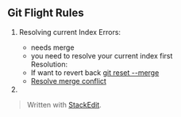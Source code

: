 ## Git Flight Rules ##

 1. Resolving current Index
	 Errors: 
	  - needs merge
	  - you need to resolve your current index first   
    Resolution:
       - If want to revert back
          [git reset --merge ](http://stackoverflow.com/questions/6006737/git-merge-errors)
       - [Resolve merge conflict](http://schacon.github.io/git/user-manual.html#resolving-a-merge)

 2. 

> Written with [StackEdit](https://stackedit.io/).	










































































































































































































































































































	






